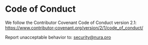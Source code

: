 # Code of Conduct

We follow the Contributor Covenant Code of Conduct version 2.1:
https://www.contributor-covenant.org/version/2/1/code_of_conduct/

Report unacceptable behavior to: security@nura.pro